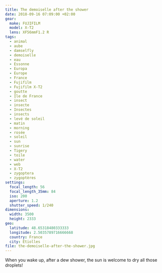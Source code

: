 ```yaml
---
title: The demoiselle after the shower
date: 2018-09-16 07:09:00 +02:00
gear:
  make: FUJIFILM
  model: X-T2
  lens: XF56mmF1.2 R
tags:
  - animal
  - aube
  - damselfly
  - demoiselle
  - eau
  - Essonne
  - Europa
  - Europe
  - France
  - Fujifilm
  - Fujifilm X-T2
  - goutte
  - Ile de France
  - insect
  - insecte
  - Insectes
  - insects
  - levé de soleil
  - matin
  - morning
  - rosée
  - soleil
  - sun
  - sunrise
  - Tigery
  - toile
  - water
  - web
  - X-T2
  - zygoptera
  - zygoptères
settings:
  focal_length: 56
  focal_length_35mm: 84
  iso: 200
  aperture: 1.2
  shutter_speed: 1/240
dimensions:
  width: 3500
  height: 2333
geo:
  latitude: 48.65318480333333
  longitude: 2.5035789716666668
  country: France
  city: Étiolles
file: the-demoiselle-after-the-shower.jpg
---
```


When you wake up, after a dew shower, the sun is welcome to dry all those droplets!

